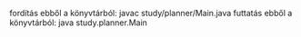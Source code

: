 fordítás ebből a könyvtárból: javac study/planner/Main.java
futtatás ebből a könyvtárból: java study.planner.Main


